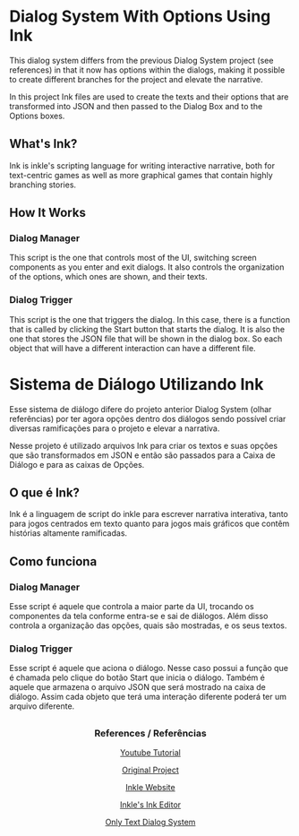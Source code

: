 # Dialog System With Options Using Ink

This dialog system differs from the previous Dialog System project (see references) in that it now has options within the dialogs, making it possible to create different branches for the project and elevate the narrative.

In this project Ink files are used to create the texts and their options that are transformed into JSON and then passed to the Dialog Box and to the Options boxes.

## What's Ink?

Ink is inkle's scripting language for writing interactive narrative, both for text-centric games as well as more graphical games that contain highly branching stories.

## How It Works

### Dialog Manager

This script is the one that controls most of the UI, switching screen components as you enter and exit dialogs. It also controls the organization of the options, which ones are shown, and their texts.

### Dialog Trigger

This script is the one that triggers the dialog. In this case, there is a function that is called by clicking the Start button that starts the dialog. It is also the one that stores the JSON file that will be shown in the dialog box. So each object that will have a different interaction can have a different file.

# Sistema de Diálogo Utilizando Ink

Esse sistema de diálogo difere do projeto anterior Dialog System (olhar referências) por ter agora opções dentro dos diálogos sendo possível criar diversas ramificações para o projeto e elevar a narrativa. 

Nesse projeto é utilizado arquivos Ink para criar os textos e suas opções que são transformados em JSON e então são passados para a Caixa de Diálogo e para as caixas de Opções.

## O que é Ink?

Ink é a linguagem de script do inkle para escrever narrativa interativa, tanto para jogos centrados em texto quanto para jogos mais gráficos que contêm histórias altamente ramificadas.

## Como funciona

### Dialog Manager

Esse script é aquele que controla a maior parte da UI, trocando os componentes da tela conforme entra-se e sai de diálogos. Além disso controla a organização das opções, quais são mostradas, e os seus textos.

### Dialog Trigger

Esse script é aquele que aciona o diálogo. Nesse caso possui a função que é chamada pelo clique do botão Start que inicia o diálogo. Também é aquele que armazena o arquivo JSON que será mostrado na caixa de diálogo. Assim cada objeto que terá uma interação diferente poderá ter um arquivo diferente.

##

### <p align="center"> References / Referências</p>

<p align="center"><a href="https://www.youtube.com/watch?v=vY0Sk93YUhA&list=WL&index=68&t=716s">Youtube Tutorial</a></p>
<p align="center"><a href="https://github.com/trevermock/ink-dialogue-system">Original Project</a></p>
<p align="center"><a href="https://www.inklestudios.com/">Inkle Website</a></p>
<p align="center"><a href="https://www.inklestudios.com/ink/">Inkle's Ink Editor</a></p>
<p align="center"><a href="https://github.com/heloisaPazeti/UnityMechanics2D/tree/main/Dialog%20System">Only Text Dialog System</a></p>

